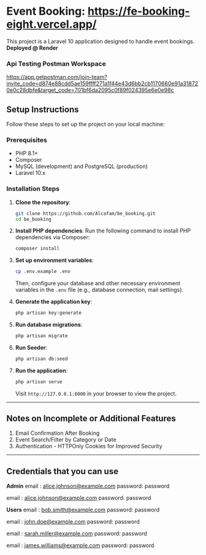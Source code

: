 # Event Booking: https://fe-booking-eight.vercel.app/

This project is a Laravel 10 application designed to handle event bookings.
**Deployed @ Render**

### Api Testing Postman Workspace
https://app.getpostman.com/join-team?invite_code=d874e88cdd5ae159ffff271a1f44e43d6bb2cb1170660e91a318720e0c28dbfe&target_code=701bf6da2095c0f89f024395e6e0e98c

## Setup Instructions

Follow these steps to set up the project on your local machine:

### Prerequisites

- PHP 8.1+ 
- Composer
- MySQL (development) and PostgreSQL (production)
- Laravel 10.x

### Installation Steps

1. **Clone the repository**:
   ```bash
   git clone https://github.com/Alcafam/be_booking.git
   cd be_booking
   ```

2. **Install PHP dependencies**:
   Run the following command to install PHP dependencies via Composer:
   ```bash
   composer install
   ```

3. **Set up environment variables**:
   ```bash
   cp .env.example .env
   ```
   Then, configure your database and other necessary environment variables in the `.env` file (e.g., database connection, mail settings).

5. **Generate the application key**:
   ```bash
   php artisan key:generate
   ```

6. **Run database migrations**:
   ```bash
   php artisan migrate
   ```

7. **Run Seeder**:
   ```bash
   php artisan db:seed
   ```

8. **Run the application**:
   ```bash
   php artisan serve
   ```

   Visit `http://127.0.0.1:8000` in your browser to view the project.
---

## Notes on Incomplete or Additional Features

1. Email Confirmation After Booking  
2. Event Search/Filter by Category or Date  
3. Authentication - HTTPOnly Cookies for Improved Security  

---

## Credentials that you can use
**Admin**
email : alice.johnson@example.com
password: password

email : alice.johnson@example.com
password: password

**Users**
email : bob.smith@example.com
password: password

email : john.doe@example.com
password: password

email : sarah.miller@example.com
password: password

email : james.williams@example.com
password: password
